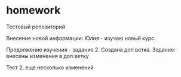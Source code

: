 # homework
Тестовый репозиторий

Внесение новой информации: Юлия - изучаю новый курс.

Продолжение изучения - задание 2. Создана доп.ветка.
Задание: внесены изменения в доп.ветку


Тест 2, еще несколько изменений
